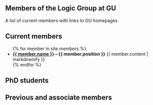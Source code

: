 ## Members of the Logic Group at GU

A list of current members with links to GU homepages

## Current members

<ul>
{% for member in site.members %}
<li> <strong><a href="{{ member.homepage }}">{{ member.name }}</a> – {{ member.position }}</strong> {{ member.content | markdownify }} </li>
{% endfor %}
</ul>

## PhD students

## Previous and associate members

